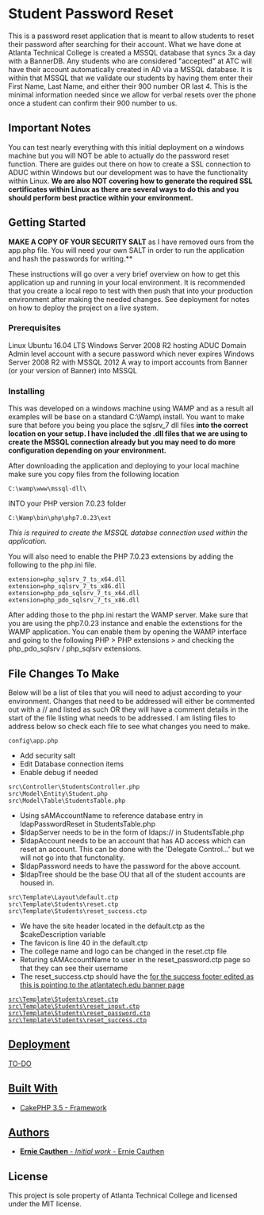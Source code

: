 # Student Password Reset

This is a password reset application that is meant to allow students to reset their password after searching for their account. What we have done at Atlanta Technical College is created a MSSQL database that syncs 3x a day with a BannerDB. Any students who are considered "accepted" at ATC will have their account automatically created in AD via a MSSQL database. It is within that MSSQL that we validate our students by having them enter their First Name, Last Name, and either their 900 number OR last 4. This is the minimal information needed since we allow for verbal resets over the phone once a student can confirm their 900 number to us.

## Important Notes

You can test nearly everything with this initial deployment on a windows machine but you will NOT be able to actually do the password reset function. There are guides out there on how to create a SSL connection to ADUC within Windows but our development was to have the functionality within Linux. **We are also NOT covering how to generate the required SSL certificates within Linux as there are several ways to do this and you should perform best practice within your environment.**

## Getting Started

**MAKE A COPY OF YOUR SECURITY SALT** as I have removed ours from the app.php file. You will need your own SALT in order to run the application and hash the passwords for writing.**

These instructions will go over a very brief overview on how to get this application up and running in your local environment. It is recommended that you create a local repo to test with then push that into your production environment after making the needed changes. See deployment for notes on how to deploy the project on a live system.

### Prerequisites

Linux Ubuntu 16.04 LTS
Windows Server 2008 R2 hosting ADUC
Domain Admin level account with a secure password which never expires
Windows Server 2008 R2 with MSSQL 2012
A way to import accounts from Banner (or your version of Banner) into MSSQL

### Installing

This was developed on a windows machine using WAMP and as a result all examples will be base on a standard C:\Wamp\ install. You want to make sure that before you being you place the sqlsrv_7 dll files **into the correct location on your setup. I have included the .dll files that we are using to create the MSSQL connection already but you may need to do more configuration depending on your environment.**

After downloading the application and deploying to your local machine make sure you copy files from the following location

```
C:\wamp\www\mssql-dll\
```

INTO your PHP version 7.0.23 folder

```
C:\Wamp\bin\php\php7.0.23\ext
```

*This is required to create the MSSQL databse connection used within the application.*

You will also need to enable the PHP 7.0.23 extensions by adding the following to the php.ini file.

```
extension=php_sqlsrv_7_ts_x64.dll
extension=php_sqlsrv_7_ts_x86.dll
extension=php_pdo_sqlsrv_7_ts_x64.dll
extension=php_pdo_sqlsrv_7_ts_x86.dll
```

After adding those to the php.ini restart the WAMP server. Make sure that you are using the php7.0.23 instance and enable the extenstions for the WAMP application. You can enable them by opening the WAMP interface and going to the following PHP > PHP extensions > and checking the php_pdo_sqlsrv / php_sqlsrv extensions.

## File Changes To Make

Below will be a list of tiles that you will need to adjust according to your environment. Changes that need to be addressed will either be commented out with a // and listed as such OR they will have a comment details in the start of the file listing what needs to be addressed. I am listing files to address below so check each file to see what changes you need to make.

```
config\app.php
```

*	Add security salt
*	Edit Database connection items
*	Enable debug if needed

```
src\Controller\StudentsController.php
src\Model\Entity\Student.php
src\Model\Table\StudentsTable.php
```

*	Using sAMAccountName to reference database entry in ldapPasswordReset in StudentsTable.php
*	$ldapServer needs to be in the form of ldaps:// in StudentsTable.php
*	$ldapAccount needs to be an account that has AD access which can reset an account. This can be done with the 'Delegate Control...' but we will not go into that functonality.
*	$ldapPassword needs to have the password for the above account.
*	$ldapTree should be the base OU that all of the student accounts are housed in.

```
src\Template\Layout\default.ctp
src\Template\Students\reset.ctp
src\Template\Students\reset_success.ctp
```

*	We have the site header located in the default.ctp as the $cakeDescription variable
*	The favicon is line 40 in the default.ctp
*	The college name and logo can be changed in the reset.ctp file
*	Returing sAMAccountName to user in the reset_password.ctp page so that they can see their username
*	The reset_success.ctp should have the <a href=""> for the success footer edited as this is pointing to the atlantatech.edu banner page

```
src\Template\Students\reset.ctp
src\Template\Students\reset_input.ctp
src\Template\Students\reset_password.ctp
src\Template\Students\reset_success.ctp
```

## Deployment

TO-DO

## Built With

* CakePHP 3.5 - Framework

## Authors

* **Ernie Cauthen** - *Initial work* - [Ernie Cauthen](https://github.com/erniecauthen)

## License

This project is sole property of Atlanta Technical College and licensed under the MIT license.
